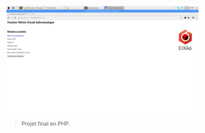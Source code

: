 ![alt text](https://github.com/Tadeu-Luc/Anenometre_et_Site/blob/master/Projet_Fonctionnel/Site%20PHP/Site_php.png)
>Projet final en PHP.
